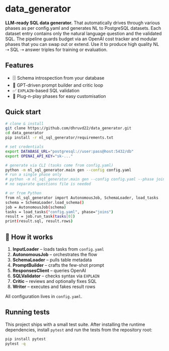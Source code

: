 # data_generator

**LLM-ready SQL data generator.** That automatically drives through various phases as per config.yaml and generates NL to PostgreSQL datasets. Each dataset entry contains only the natural language question and the validated SQL. The pipeline guards budget via an
OpenAI cost tracker and modular phases that you can swap out or extend. Use it
to produce high quality NL ⇢ SQL ⇢ answer triples for training or evaluation.

## Features

* 🗄️ Schema introspection from your database
* 🤖 GPT-driven prompt builder and critic loop
* ✅ `EXPLAIN`-based SQL validation
* 🔌 Plug-n-play phases for easy customisation

## Quick start

```bash
# clone & install
git clone https://github.com/dhruvd22/data_generator.git
cd data_generator
pip install -r nl_sql_generator/requirements.txt

# set credentials
export DATABASE_URL="postgresql://user:pass@host:5432/db"
export OPENAI_API_KEY="sk-..."

# generate via CLI (tasks come from config.yaml)
python -m nl_sql_generator.main gen --config config.yaml
# run a single phase only
# python -m nl_sql_generator.main gen --config config.yaml --phase joins
# no separate questions file is needed

# or from Python
from nl_sql_generator import AutonomousJob, SchemaLoader, load_tasks
schema = SchemaLoader.load_schema()
job = AutonomousJob(schema)
tasks = load_tasks("config.yaml", phase="joins")
result = job.run_task(tasks[0])
print(result.sql, result.rows)
```

## 🔌 How it works

1. **InputLoader** – loads tasks from `config.yaml`
2. **AutonomousJob** – orchestrates the flow
3. **SchemaLoader** – pulls table metadata
4. **PromptBuilder** – crafts the few-shot prompt
5. **ResponsesClient** – queries OpenAI
6. **SQLValidator** – checks syntax via `EXPLAIN`
7. **Critic** – reviews and optionally fixes SQL
8. **Writer** – executes and fakes result rows

All configuration lives in `config.yaml`.

## Running tests

This project ships with a small test suite. After installing the runtime
dependencies, install ``pytest`` and run the tests from the repository root:

```bash
pip install pytest
pytest -q
```
